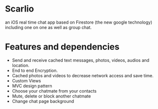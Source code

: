 # Scarlio
an iOS real time chat app based on Firestore (the new google technology) including one on one as well as group chat.

# Features and dependencies

- Send and receive cached text messages, photos, videos, audios and location.
- End to end Encryption.
- Cached photos and videos to decrease network access and save time.
- Custom Views
- MVC design pattern
- Choose your chatmate from your contacts
- Mute, delete or block another chatmate
- Change chat page background
